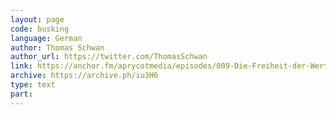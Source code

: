 ```yaml
---
layout: page
code: busking
language: German
author: Thomas Schwan
author_url: https://twitter.com/ThomasSchwan
link: https://anchor.fm/aprycotmedia/episodes/009-Die-Freiheit-der-Werte--Gigi-e1hhf7k
archive: https://archive.ph/iu3H6
type: text
part: 
---
```

